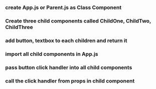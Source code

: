 ### create App.js or Parent.js as Class Component

### Create three child components called ChildOne, ChildTwo, ChildThree

### add button, textbox to each children and return it

### import all child components in App.js

### pass button click handler into all child components

### call the click handler from props in child component
